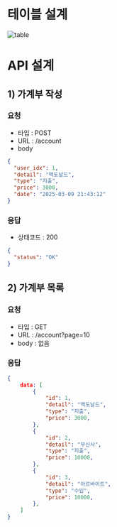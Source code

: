 # 테이블 설계
![table](https://github-production-user-asset-6210df.s3.amazonaws.com/29498316/419897083-ee882b49-062d-4027-a793-e68be8d1808f.png?X-Amz-Algorithm=AWS4-HMAC-SHA256&X-Amz-Credential=AKIAVCODYLSA53PQK4ZA%2F20250306%2Fus-east-1%2Fs3%2Faws4_request&X-Amz-Date=20250306T115702Z&X-Amz-Expires=300&X-Amz-Signature=20d2cf501fa1fd7abdb71ccbb28ca0410f5b5d7ffcce7584d1defdf19b58fce6&X-Amz-SignedHeaders=host)

# API 설계
## 1) 가계부 작성
### 요청
- 타입 : POST
- URL : /account
- body
```json
{
  "user_idx": 1,
  "detail": "맥도날드",
  "type": "지출",
  "price": 3000,
  "date": "2025-03-09 21:43:12"
}
```
### 응답
- 상태코드 : 200
```json
{
  "status": "OK"
}
```

## 2) 가계부 목록
### 요청
- 타입 : GET
- URL : /account?page=10
- body : 없음
### 응답
``` json
{
    data: [
        {
            "id": 1,
            "detail": "맥도날드",
            "type": "지출",
            "price": 3000,
        },
        {
            "id": 2,
            "detail": "무신사",
            "type": "지출",
            "price": 10000,
        },
        {
            "id": 3,
            "detail": "아르바이트",
            "type": "수입",
            "price": 10000,
        },
    ]
}
```
